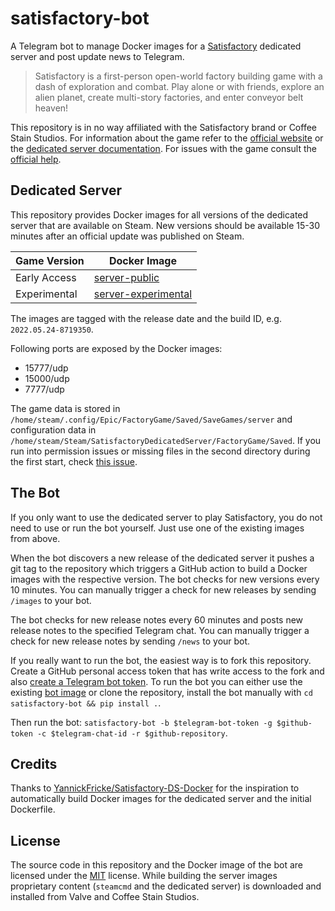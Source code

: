 # satisfactory-bot
A Telegram bot to manage Docker images for a [Satisfactory](https://www.satisfactorygame.com) dedicated server and post update news to Telegram.


> Satisfactory is a first-person open-world factory building game with a dash of exploration and combat. Play alone or with friends, explore an alien planet, create multi-story factories, and enter conveyor belt heaven!

This repository is in no way affiliated with the Satisfactory brand or Coffee Stain Studios. For information about the game refer to the [official website](https://www.satisfactorygame.com) or the [dedicated server documentation](https://satisfactory.fandom.com/wiki/Dedicated_servers). For issues with the game consult the [official help](https://questions.satisfactorygame.com/).

## Dedicated Server

This repository provides Docker images for all versions of the dedicated server that are available on Steam. New versions should be available 15-30 minutes after an official update was published on Steam.

| Game Version | Docker Image |
|--------------|--------------|
| Early Access | [server-public](https://github.com/ekeih/satisfactory-bot/pkgs/container/satisfactory-bot%2Fserver-public) |
| Experimental | [server-experimental](https://github.com/ekeih/satisfactory-bot/pkgs/container/satisfactory-bot%2Fserver-experimental) |

The images are tagged with the release date and the build ID, e.g. `2022.05.24-8719350`.

Following ports are exposed by the Docker images:
- 15777/udp
- 15000/udp
- 7777/udp

The game data is stored in `/home/steam/.config/Epic/FactoryGame/Saved/SaveGames/server` and configuration data in `/home/steam/Steam/SatisfactoryDedicatedServer/FactoryGame/Saved`. If you run into permission issues or missing files in the second directory during the first start, check [this issue](https://github.com/YannickFricke/Satisfactory-DS-Docker/issues/2).

## The Bot

If you only want to use the dedicated server to play Satisfactory, you do not need to use or run the bot yourself. Just use one of the existing images from above.

When the bot discovers a new release of the dedicated server it pushes a git tag to the repository which triggers a GitHub action to build a Docker images with the respective version. The bot checks for new versions every 10 minutes. You can manually trigger a check for new releases by sending `/images` to your bot.

The bot checks for new release notes every 60 minutes and posts new release notes to the specified Telegram chat. You can manually trigger a check for new release notes by sending `/news` to your bot.

If you really want to run the bot, the easiest way is to fork this repository. Create a GitHub personal access token that has write access to the fork and also [create a Telegram bot token](https://core.telegram.org/bots#6-botfather). To run the bot you can either use the existing [bot image](https://github.com/ekeih/satisfactory-bot/pkgs/container/satisfactory-bot%2Fbot) or clone the repository, install the bot manually with `cd satisfactory-bot && pip install .`.

Then run the bot: `satisfactory-bot -b $telegram-bot-token -g $github-token -c $telegram-chat-id -r $github-repository`.

## Credits

Thanks to [YannickFricke/Satisfactory-DS-Docker](https://github.com/YannickFricke/Satisfactory-DS-Docker) for the inspiration to automatically build Docker images for the dedicated server and the initial Dockerfile.

## License

The source code in this repository and the Docker image of the bot are licensed under the [MIT](./LICENSE) license. While building the server images proprietary content (`steamcmd` and the dedicated server) is downloaded and installed from Valve and Coffee Stain Studios.
